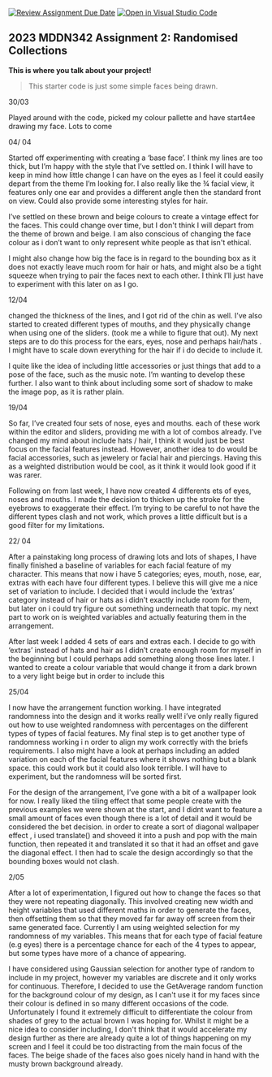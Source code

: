 [![Review Assignment Due Date](https://classroom.github.com/assets/deadline-readme-button-8d59dc4de5201274e310e4c54b9627a8934c3b88527886e3b421487c677d23eb.svg)](https://classroom.github.com/a/TMOxyln0)
[![Open in Visual Studio Code](https://classroom.github.com/assets/open-in-vscode-c66648af7eb3fe8bc4f294546bfd86ef473780cde1dea487d3c4ff354943c9ae.svg)](https://classroom.github.com/online_ide?assignment_repo_id=10649574&assignment_repo_type=AssignmentRepo)
## 2023 MDDN342 Assignment 2: Randomised Collections
**This is where you talk about your project!**

>This starter code is just some simple faces being drawn. 

30/03

Played around with the code, picked my colour pallette and have start4ee drawing my face. Lots to come

04/ 04

Started off experimenting with creating a ‘base face’. I think my lines are too thick, but I’m happy with the style that I’ve settled on. I think I will have to keep in mind how little change I can have on the eyes as I feel it could easily depart from the theme I’m looking for. I also really like the ¾ facial view, it features only one ear and provides a different angle then the standard front on view. Could also provide some interesting styles for hair.

I’ve settled on these brown and beige colours to create a vintage effect for the faces. This could change over time, but I don't think I will depart from the theme of brown and beige. I am also conscious of changing the face colour as i don’t want to only represent white people as that isn't ethical.

I might also change how big the face is in regard to the bounding box as it does not exactly leave much room for hair or hats, and might also be a tight squeeze when trying to pair the faces next to each other. I think I’ll just have to experiment with this later on as I go. 

12/04

changed the thickness of the lines, and I got rid of the chin as well. I’ve also started to created different types of mouths, and they physically change when using one of the sliders. (took me a while to figure that out). My next steps are to do this process for the ears, eyes, nose and perhaps hair/hats . I might have to scale down everything for the hair if i do decide to include it. 

I quite like the idea of including little accessories or just things that add to a pose of the face, such as the music note. I’m wanting to develop these further. 
I also want to think about including some sort of shadow to make the image pop, as it is rather plain.

19/04


So far, I’ve created four sets of nose, eyes and mouths. each of these work within the editor and sliders, providing me with a lot of combos already. I’ve changed my mind about include hats / hair, I think it would just be best focus on the facial features instead. However, another idea to do would be facial accessories, such as jewelery or facial hair and piercings. Having this as a weighted distribution would be cool, as it think it would look good if it was rarer.


Following on from last week, I have now created 4 differents ets of eyes, noses and mouths. I made the decision to thicken up the stroke for the eyebrows to exaggerate their effect. I’m trying to be careful to not have the different types clash and not work, which proves a little difficult but is a good filter for my limitations.

22/ 04

After a painstaking long process of drawing lots and lots of shapes, I have finally finished a baseline of variables for each facial feature of my character. This means that now i have 5 categories; eyes, mouth, nose, ear, extras with each have four different types. I believe this will give me a nice set of variation to include. I decided that i would include the ‘extras’ category instead of hair or hats as i didn’t exactly include room for them, but later on i could try figure out something underneath that topic. my next part to work on is weighted variables and actually featuring them in the arrangement.

After last week I added 4 sets of ears and extras each. I decide to go with ‘extras’ instead of hats and hair as I didn’t create enough room for myself in the beginning but I could perhaps add something along those lines later. I wanted to create a colour variable that would change it from a dark brown to a very light beige but in order to include this 

25/04

I now have the arrangement function working. I have integrated randomness into the design and it works really well! i’ve only really figured out how to use weighted randomness with percentages on the different types of types of facial features. My final step is to get another type of randomness working i n order to align my work correctly with the briefs requirements. I also might have a look at perhaps including an added variation on each of the facial features where it shows nothing but a blank space. this could work but it could also look terrible. I will have to experiment, but the randomness will be sorted first.

For the design of the arrangement, I’ve gone with a bit of a wallpaper look for now. I really liked the tiling effect that some people create with the previous examples we were shown at the start, and I didnt want to feature a small amount of faces even though there is a lot of detail and it would be considered the bet decision. in order to create a sort of diagonal wallpaper effect , i used translate() and shoveed it into a push and pop with the main function, then repeated it and translated it so that it had an offset and gave the diagonal effect. I then had to scale the design accordingly so that the bounding boxes would not clash.

2/05

After a lot of experimentation, I figured out how to change the faces so that they were not repeating diagonally. This involved creating new width and height variables that used different maths in order to generate the faces, then offsetting them so that they moved far far away off screen from their same generated face.
Currently I am using weighted selection for my randomness of my variables. This means that for each type of facial feature (e.g eyes) there is a percentage chance for each of the 4 types to appear, but some types have more of a chance of appearing.

I have considered using Gaussian selection for another type of random to include in my project, however my variables are discrete and it only works for continuous. Therefore, I decided to use the GetAverage random function for the background colour of my design, as I can't use it for my faces since their colour is defined in so many different occasions of the code.
Unfortunately I found it extremely difficult to differentiate the colour from shades of grey to the actual brown I was hoping for. Whilst it might be a nice idea to consider including, I don't think that it would accelerate my design further as there are already quite a lot of things happening on my screen and I feel it could be too distracting from the main focus of the faces. The beige shade of the faces also goes nicely hand in hand with the musty brown background already.
